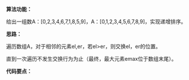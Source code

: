 **算法功能：**

给出一组数A：\[0,2,3,4,6,7,1,8,5,9\]，A：\[0,1,2,3,4,5,6,7,8,9\]，实现递增排序。

**思路：**

遍历数组A，对于相邻的元素el,er，若el&gt;er，则交换el，er的位置。

直到一次遍历不发生交换行为为止（最终，最大元素emax位于数组末尾）。

**代码要点：**

```

```



